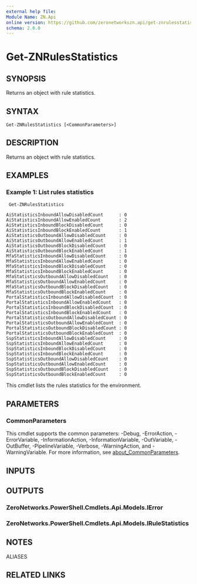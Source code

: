 ```yaml
---
external help file:
Module Name: ZN.Api
online version: https://github.com/zeronetworkszn.api/get-znrulesstatistics
schema: 2.0.0
---
```


# Get-ZNRulesStatistics

## SYNOPSIS
Returns an object with rule statistics.

## SYNTAX

```
Get-ZNRulesStatistics [<CommonParameters>]
```

## DESCRIPTION
Returns an object with rule statistics.

## EXAMPLES

### Example 1: List rules statistics
```powershell
 Get-ZNRulesStatistics
```

```output
AiStatisticsInboundAllowDisabledCount      : 0
AiStatisticsInboundAllowEnabledCount       : 2
AiStatisticsInboundBlockDisabledCount      : 0
AiStatisticsInboundBlockEnabledCount       : 1
AiStatisticsOutboundAllowDisabledCount     : 0
AiStatisticsOutboundAllowEnabledCount      : 1
AiStatisticsOutboundBlockDisabledCount     : 0
AiStatisticsOutboundBlockEnabledCount      : 1
MfaStatisticsInboundAllowDisabledCount     : 0
MfaStatisticsInboundAllowEnabledCount      : 0
MfaStatisticsInboundBlockDisabledCount     : 0
MfaStatisticsInboundBlockEnabledCount      : 0
MfaStatisticsOutboundAllowDisabledCount    : 0
MfaStatisticsOutboundAllowEnabledCount     : 0
MfaStatisticsOutboundBlockDisabledCount    : 0
MfaStatisticsOutboundBlockEnabledCount     : 0
PortalStatisticsInboundAllowDisabledCount  : 0
PortalStatisticsInboundAllowEnabledCount   : 0
PortalStatisticsInboundBlockDisabledCount  : 0
PortalStatisticsInboundBlockEnabledCount   : 0
PortalStatisticsOutboundAllowDisabledCount : 0
PortalStatisticsOutboundAllowEnabledCount  : 0
PortalStatisticsOutboundBlockDisabledCount : 0
PortalStatisticsOutboundBlockEnabledCount  : 0
SspStatisticsInboundAllowDisabledCount     : 0
SspStatisticsInboundAllowEnabledCount      : 0
SspStatisticsInboundBlockDisabledCount     : 0
SspStatisticsInboundBlockEnabledCount      : 0
SspStatisticsOutboundAllowDisabledCount    : 0
SspStatisticsOutboundAllowEnabledCount     : 0
SspStatisticsOutboundBlockDisabledCount    : 0
SspStatisticsOutboundBlockEnabledCount     : 0
```

This cmdlet lists the rules statistics for the environment.

## PARAMETERS

### CommonParameters
This cmdlet supports the common parameters: -Debug, -ErrorAction, -ErrorVariable, -InformationAction, -InformationVariable, -OutVariable, -OutBuffer, -PipelineVariable, -Verbose, -WarningAction, and -WarningVariable. For more information, see [about_CommonParameters](http://go.microsoft.com/fwlink/?LinkID=113216).

## INPUTS

## OUTPUTS

### ZeroNetworks.PowerShell.Cmdlets.Api.Models.IError

### ZeroNetworks.PowerShell.Cmdlets.Api.Models.IRuleStatistics

## NOTES

ALIASES

## RELATED LINKS

